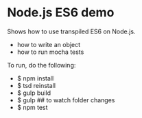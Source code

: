 # Node.js ES6 demo

Shows how to use transpiled ES6 on Node.js.

- how to write an object
- how to run mocha tests

To run, do the following:

- $ npm install
- $ tsd reinstall
- $ gulp build
- $ gulp ## to watch folder changes
- $ npm test


